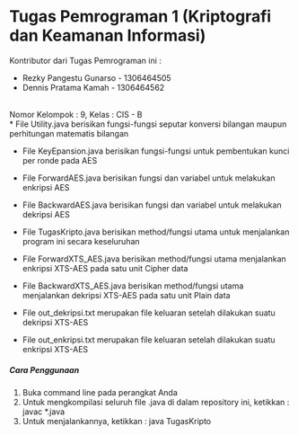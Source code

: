 # Tugas Pemrograman 1 (Kriptografi dan Keamanan Informasi)


Kontributor dari Tugas Pemrograman ini :
- Rezky Pangestu Gunarso  - 1306464505
- Dennis Pratama Kamah    - 1306464562
<br/>
Nomor Kelompok : 9, Kelas : CIS - B
<br/>
* File Utility.java berisikan fungsi-fungsi seputar konversi bilangan maupun perhitungan matematis bilangan

* File KeyEpansion.java berisikan fungsi-fungsi untuk pembentukan kunci per ronde pada AES

* File ForwardAES.java berisikan fungsi dan variabel untuk melakukan enkripsi AES

* File BackwardAES.java berisikan fungsi dan variabel untuk melakukan dekripsi AES

* File TugasKripto.java berisikan method/fungsi utama untuk menjalankan program ini secara keseluruhan

* File ForwardXTS_AES.java berisikan method/fungsi utama menjalankan enkripsi XTS-AES pada satu unit Cipher data

* File BackwardXTS_AES.java berisikan method/fungsi utama menjalankan dekripsi XTS-AES pada satu unit Plain data

* File out_dekripsi.txt merupakan file keluaran setelah dilakukan suatu dekripsi XTS-AES

* File out_enkripsi.txt merupakan file keluaran setelah dilakukan suatu enkripsi XTS-AES

##### Cara Penggunaan
1. Buka command line pada perangkat Anda
2. Untuk mengkompilasi seluruh file .java di dalam repository ini, ketikkan : javac *.java
3. Untuk menjalankannya, ketikkan : java TugasKripto


